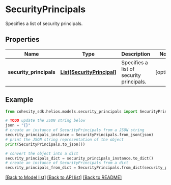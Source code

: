 # SecurityPrincipals

Specifies a list of security principals.

## Properties

Name | Type | Description | Notes
------------ | ------------- | ------------- | -------------
**security_principals** | [**List[SecurityPrincipal]**](SecurityPrincipal.md) | Specifies a list of security principals. | [optional] 

## Example

```python
from cohesity_sdk.helios.models.security_principals import SecurityPrincipals

# TODO update the JSON string below
json = "{}"
# create an instance of SecurityPrincipals from a JSON string
security_principals_instance = SecurityPrincipals.from_json(json)
# print the JSON string representation of the object
print(SecurityPrincipals.to_json())

# convert the object into a dict
security_principals_dict = security_principals_instance.to_dict()
# create an instance of SecurityPrincipals from a dict
security_principals_from_dict = SecurityPrincipals.from_dict(security_principals_dict)
```
[[Back to Model list]](../README.md#documentation-for-models) [[Back to API list]](../README.md#documentation-for-api-endpoints) [[Back to README]](../README.md)


